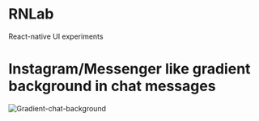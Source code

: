 # RNLab
React-native UI experiments

# Instagram/Messenger like gradient background in chat messages
![Gradient-chat-background](https://github.com/Manish2612/RNLab/blob/main/assets/gradient-chat.gif)
